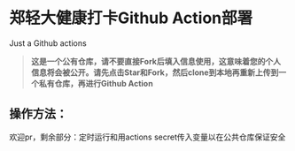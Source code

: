 # 郑轻大健康打卡Github Action部署
Just a Github actions

> **这是一个公有仓库，请不要直接Fork后填入信息使用，这意味着您的个人信息将会被公开。请先点击Star和Fork，然后clone到本地再重新上传到一个私有仓库，再进行Github Action**

## 操作方法：



欢迎pr，剩余部分：定时运行和用actions secret传入变量以在公共仓库保证安全
